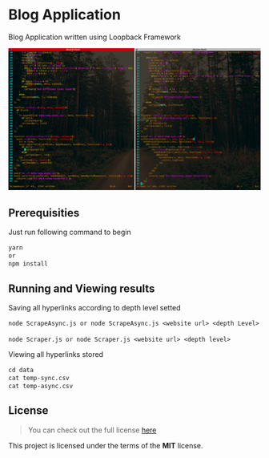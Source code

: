 # Blog Application
Blog Application written using Loopback Framework

![Code Preview](https://raw.githubusercontent.com/harshitanand/Scrape-Service/master/img/2.png)

## Prerequisities
Just run following command to begin 
```
yarn
or
npm install
```
## Running and Viewing results
Saving all hyperlinks according to depth level setted
```
node ScrapeAsync.js or node ScrapeAsync.js <website url> <depth Level>
 
node Scraper.js or node Scraper.js <website url> <depth level>
```
Viewing all hyperlinks stored
```
cd data
cat temp-sync.csv
cat temp-async.csv
```
## License
>You can check out the full license [here](https://github.com/harshitanand/Scrape-Service/blob/master/LICENSE)

This project is licensed under the terms of the **MIT** license.
